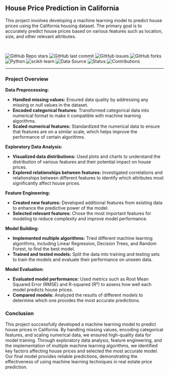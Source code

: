 ## House Price Prediction in California

This project involves developing a machine learning model to predict house prices using the California housing dataset. The primary goal is to accurately predict house prices based on various features such as location, size, and other relevant attributes.

<br>

![GitHub Repo stars](https://img.shields.io/github/stars/yourusername/your-repo-name?style=social)
![GitHub last commit](https://img.shields.io/github/last-commit/yourusername/your-repo-name)
![GitHub issues](https://img.shields.io/github/issues/yourusername/your-repo-name)
![GitHub forks](https://img.shields.io/github/forks/yourusername/your-repo-name?style=social)
![Python](https://img.shields.io/badge/Python-3.8-blue)
![scikit-learn](https://img.shields.io/badge/scikit--learn-0.24-orange)
![Data Source](https://img.shields.io/badge/dataset-Kaggle-blue)
![Status](https://img.shields.io/badge/status-active-brightgreen)
![Contributions](https://img.shields.io/badge/contributions-welcome-brightgreen)


<hr>

### Project Overview

**Data Preprocessing:**
- **Handled missing values:** Ensured data quality by addressing any missing or null values in the dataset.
- **Encoded categorical features:** Transformed categorical data into numerical format to make it compatible with machine learning algorithms.
- **Scaled numerical features:** Standardized the numerical data to ensure that features are on a similar scale, which helps improve the performance of certain algorithms.

**Exploratory Data Analysis:**
- **Visualized data distributions:** Used plots and charts to understand the distribution of various features and their potential impact on house prices.
- **Explored relationships between features:** Investigated correlations and relationships between different features to identify which attributes most significantly affect house prices.

**Feature Engineering:**
- **Created new features:** Developed additional features from existing data to enhance the predictive power of the model.
- **Selected relevant features:** Chose the most important features for modeling to reduce complexity and improve model performance.

**Model Building:**
- **Implemented multiple algorithms:** Tried different machine learning algorithms, including Linear Regression, Decision Trees, and Random Forest, to find the best model.
- **Trained and tested models:** Split the data into training and testing sets to train the models and evaluate their performance on unseen data.

**Model Evaluation:**
- **Evaluated model performance:** Used metrics such as Root Mean Squared Error (RMSE) and R-squared (R²) to assess how well each model predicts house prices.
- **Compared models:** Analyzed the results of different models to determine which one provides the most accurate predictions.

### Conclusion

This project successfully developed a machine learning model to predict house prices in California. 
By handling missing values, encoding categorical features, and scaling numerical data, we ensured high-quality data for model training. Through exploratory data analysis, feature engineering, and the implementation of multiple machine learning algorithms, we identified key factors affecting house prices and selected the most accurate model. Our final model provides reliable predictions, 
demonstrating the effectiveness of using machine learning techniques in real estate price prediction.
